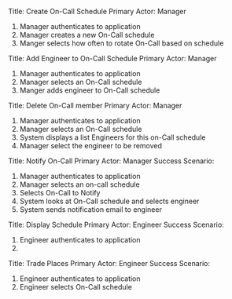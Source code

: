 Title: Create On-Call Schedule
Primary Actor: Manager

1. Manager authenticates to application
1. Manager creates a new On-Call schedule
1. Manger selects how often to rotate On-Call based on schedule

Title: Add Engineer to On-Call Schedule
Primary Actor: Manager

1. Manager authenticates to application
10. Manager selects an On-Call schedule 
11. Manger adds engineer to On-Call schedule

Title: Delete On-Call member
Primary Actor: Manager

1. Manager authenticates to application
10. Manager selects  an On-Call schedule
13. System displays a list Engineers for this on-Call schedule
14. Manager select the engineer to be removed

Title: Notify On-Call
Primary Actor: Manager
Success Scenario:

1. Manager authenticates to application
2. Manager selects an on-call schedule
3. Selects On-Call to Notify
4. System looks at On-Call schedule and selects engineer
5. System sends notification email to engineer

Title: Display Schedule
Primary Actor: Engineer
Success Scenario:

1. Engineer authenticates to application
7. 

Title: Trade Places
Primary Actor: Engineer
Success Scenario:

1. Engineer authenticates to application
21. Engineer selects On-Call schedule
  
<!--stackedit_data:
eyJoaXN0b3J5IjpbLTMzMjU3ODM5MF19
-->